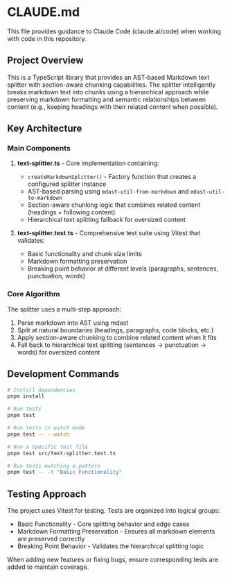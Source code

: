 # CLAUDE.md

This file provides guidance to Claude Code (claude.ai/code) when working with code in this repository.

## Project Overview

This is a TypeScript library that provides an AST-based Markdown text splitter with section-aware chunking capabilities. The splitter intelligently breaks markdown text into chunks using a hierarchical approach while preserving markdown formatting and semantic relationships between content (e.g., keeping headings with their related content when possible).

## Key Architecture

### Main Components

1. **text-splitter.ts** - Core implementation containing:
   - `createMarkdownSplitter()` - Factory function that creates a configured splitter instance
   - AST-based parsing using `mdast-util-from-markdown` and `mdast-util-to-markdown`
   - Section-aware chunking logic that combines related content (headings + following content)
   - Hierarchical text splitting fallback for oversized content

2. **text-splitter.test.ts** - Comprehensive test suite using Vitest that validates:
   - Basic functionality and chunk size limits
   - Markdown formatting preservation
   - Breaking point behavior at different levels (paragraphs, sentences, punctuation, words)

### Core Algorithm

The splitter uses a multi-step approach:
1. Parse markdown into AST using mdast
2. Split at natural boundaries (headings, paragraphs, code blocks, etc.)
3. Apply section-aware chunking to combine related content when it fits
4. Fall back to hierarchical text splitting (sentences → punctuation → words) for oversized content

## Development Commands

```bash
# Install dependencies
pnpm install

# Run tests
pnpm test

# Run tests in watch mode
pnpm test -- --watch

# Run a specific test file
pnpm test src/text-splitter.test.ts

# Run tests matching a pattern
pnpm test -- -t "Basic Functionality"
```

## Testing Approach

The project uses Vitest for testing. Tests are organized into logical groups:
- Basic Functionality - Core splitting behavior and edge cases
- Markdown Formatting Preservation - Ensures all markdown elements are preserved correctly
- Breaking Point Behavior - Validates the hierarchical splitting logic

When adding new features or fixing bugs, ensure corresponding tests are added to maintain coverage.